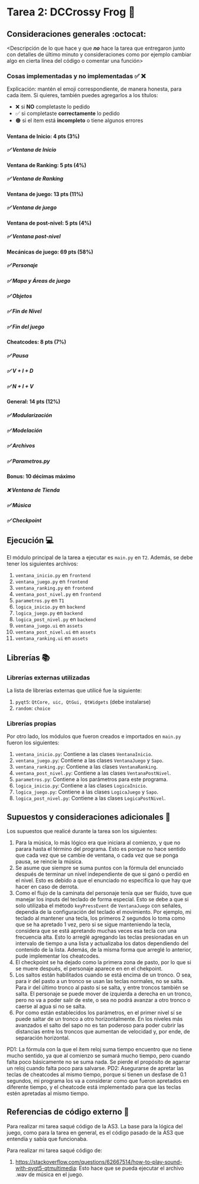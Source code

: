# Tarea 2: DCCrossy Frog :school_satchel:

## Consideraciones generales :octocat:

<Descripción de lo que hace y que **_no_** hace la tarea que entregaron junto
con detalles de último minuto y consideraciones como por ejemplo cambiar algo
en cierta línea del código o comentar una función>

### Cosas implementadas y no implementadas :white_check_mark: :x:

Explicación: mantén el emoji correspondiente, de manera honesta, para cada item. Si quieres, también puedes agregarlos a los títulos:
- ❌ si **NO** completaste lo pedido
- ✅ si completaste **correctamente** lo pedido
- 🟠 si el item está **incompleto** o tiene algunos errores
#### Ventana de Inicio: 4 pts (3%)
##### ✅ Ventana de Inicio 
#### Ventana de Ranking: 5 pts (4%)
##### ✅ Ventana de Ranking 
#### Ventana de juego: 13 pts (11%)
##### ✅ Ventana de juego 
#### Ventana de post-nivel: 5 pts (4%)
##### ✅ Ventana post-nivel 
#### Mecánicas de juego: 69 pts (58%)
##### ✅ Personaje
##### ✅ Mapa y Áreas de juego 
##### ✅ Objetos
##### ✅ Fin de Nivel 
##### ✅ Fin del juego 
#### Cheatcodes: 8 pts (7%)
##### ✅ Pausa 
##### ✅ V + I + D
##### ✅ N + I + V
#### General: 14 pts (12%)
##### ✅ Modularización
##### ✅ Modelación
##### ✅ Archivos
##### ✅ Parametros.py
#### Bonus: 10 décimas máximo
##### ❌ Ventana de Tienda 
##### ✅ Música
##### ✅ Checkpoint 
## Ejecución :computer:
El módulo principal de la tarea a ejecutar es  ```main.py``` en ```T2```. Además, se debe tener los siguientes archivos:
1. ```ventana_inicio.py``` en ```frontend```
2. ```ventana_juego.py``` en ```frontend```
3. ```ventana_ranking.py``` en ```frontend```
4. ```ventana_post_nivel.py``` en ```frontend```
5. ```parametros.py``` en ```T1```
6. ```logica_inicio.py``` en ```backend```
7. ```logica_juego.py``` en ```backend```
8. ```logica_post_nivel.py``` en ```backend```
9. ```ventana_juego.ui``` en ```assets``` 
10. ```ventana_post_nivel.ui``` en ```assets``` 
11. ```ventana_ranking.ui``` en ```assets``` 
## Librerías :books:
### Librerías externas utilizadas
La lista de librerías externas que utilicé fue la siguiente:

1. ```pyqt5```: ```QtCore, uic, QtGui, QtWidgets``` (debe instalarse)
2. ```random```: ```choice``` 

### Librerías propias
Por otro lado, los módulos que fueron creados e importados en ```main.py``` fueron los siguientes:

1. ```ventana_inicio.py```: Contiene a las clases ```VentanaInicio```.
2. ```ventana_juego.py```: Contiene a las clases ```VentanaJuego``` y ```Sapo```.
3. ```ventana_ranking.py```: Contiene a las clases ```VentanaRanking```.
4. ```ventana_post_nivel.py```: Contiene a las clases ```VentanaPostNivel```.
5. ```parametros.py```: Contiene a los parámetros para este programa.
6. ```logica_inicio.py```: Contiene a las clases ```LogicaInicio```.
7. ```logica_juego.py```: Contiene a las clases ```LogicaJuego``` y ```Sapo```.
8. ```logica_post_nivel.py```: Contiene a las clases ```LogicaPostNivel```.

## Supuestos y consideraciones adicionales :thinking:
Los supuestos que realicé durante la tarea son los siguientes:

1. Para la música, lo más lógico era que iniciara al comienzo, y que no parara hasta el término del programa. Esto es porque no hace sentido que cada vez que se cambie de ventana, o cada vez que se ponga pausa, se reincie la música.
2. Se asume que siempre se suma puntos con la fórmula del enunciado después de terminar un nivel independiente de que si ganó o perdió en el nivel. Esto es debido a que el enunciado no especifica lo que hay que hacer en caso de derrota.
3. Como el flujo de la caminata del personaje tenía que ser fluído, tuve que manejar los inputs del teclado de forma especial. Esto se debe a que si solo utilizaba el método ```keyPressEvent``` de ```VentanaJuego``` con señales, dependía de la configuración del teclado el movimiento. Por ejemplo, mi teclado al mantener una tecla, los primeros 2 segundos lo toma como que se ha apretado 1 vez, pero si se sigue manteniendo la tecla, considera que se está apretando muchas veces esa tecla con una frecuencia alta. Esto lo arreglé agregando las teclas presionadas en un intervalo de tiempo a una lista y actualizaba los datos dependiendo del contenido de la lista. Además, de la misma forma que arreglé lo anterior, pude implementar los cheatcodes.
4. El checkpoint se ha dejado como la primera zona de pasto, por lo que si se muere después, el personaje aparece en en el chekpoint.
5. Los saltos están habilitados cuando se está encima de un tronco. O sea, para ir del pasto a un tronco se usan las teclas normales, no se salta. Para ir del último tronco al pasto sí se salta, y entre troncos también se salta. El personaje se puede mover de izquierda a derecha en un tronco, pero no va a poder salir de este, o sea no podrá avanzar a otro tronco o caerse al agua si no se salta.
6. Por como están establecidos los parámetros, en el primer nivel sí se puede saltar de un tronco a otro horizontalmente. En los niveles más avanzados el salto del sapo no es tan poderoso para poder cubrir las distancias entre los troncos que aumentan de velocidad y, por ende, de separación horizontal.

PD1: La fórmula con la que el ítem reloj suma tiempo encuentro que no tiene mucho sentido, ya que al comienzo se sumará mucho tiempo, pero cuando falta poco básicamente no se suma nada. Se pierde el propósito de agarrar un reloj cuando falta poco para salvarse.
PD2: Asegurarse de apretar las teclas de cheatcodes al mismo tiempo, porque si tienen un desfase de 0.1 segundos, mi programa los va a considerar como que fueron apretados en diferente tiempo, y el cheatcode está implementado para que las teclas estén apretadas al mismo tiempo.
## Referencias de código externo :book:

Para realizar mi tarea saqué código de la AS3. La base para la lógica del juego, como para la tarea en general, es el código pasado de la AS3 que entendía y sabía que funcionaba.

Para realizar mi tarea saqué código de:
1. https://stackoverflow.com/questions/62667514/how-to-play-sound-with-pyqt5-qtmultimedia: Esto hace que se pueda ejecutar el archivo .wav de música en el juego.

